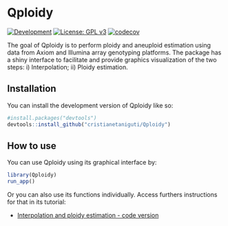 # Qploidy

<!-- badges: start -->
[![Development](https://img.shields.io/badge/development-active-blue.svg)](https://img.shields.io/badge/development-active-blue.svg)
[![License: GPL v3](https://img.shields.io/badge/License-GPL%20v3-blue.svg)](https://www.gnu.org/licenses/gpl-3.0)
[![codecov](https://codecov.io/github/cristianetaniguti/qploidy/branch/main/graphs/badge.svg)](https://codecov.io/github/cristianetaniguti/qploidy)

<!-- badges: end -->

The goal of Qploidy is to perform ploidy and aneuploid estimation using data from Axiom and Illumina array genotyping platforms. The package has a shiny interface to facilitate and provide graphics visualization of the two steps: i) Interpolation; ii) Ploidy estimation. 

## Installation

You can install the development version of Qploidy like so:

``` r
#install.packages("devtools")
devtools::install_github("cristianetaniguti/Qploidy")
```

## How to use

You can use Qploidy using its graphical interface by:

``` r
library(Qploidy)
run_app()
```

Or you can also use its functions individually. Access furthers instructions for that in its tutorial:

* [Interpolation and ploidy estimation - code version]()


